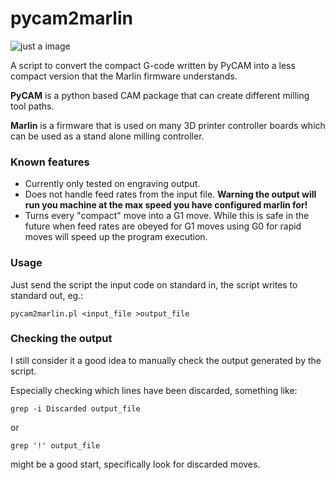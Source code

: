 pycam2marlin
============

![just a image](https://raw.github.com/talpadk/pycam2marlin/master/images/gcode.jpg)

A script to convert the compact G-code written by PyCAM into a less compact version that the Marlin firmware understands.

**PyCAM** is a python based CAM package that can create different milling tool paths.

**Marlin** is a firmware that is used on many 3D printer controller boards which can be used as a stand alone milling controller.

### Known features

* Currently only tested on engraving output.
* Does not handle feed rates from the input file. **Warning the output will run you machine at the max speed you have configured marlin for!**
* Turns every "compact" move into a G1 move. While this is safe in the future when feed rates are obeyed for G1 moves using G0 for rapid moves will speed up the program execution.

### Usage 
Just send the script the input code on standard in, the script writes to standard out, eg.:

    pycam2marlin.pl <input_file >output_file

### Checking the output
I still consider it a good idea to manually check the output generated by the script.

Especially checking which lines have been discarded, something like:

    grep -i Discarded output_file

or 

    grep '!' output_file

might be a good start, specifically look for discarded moves.